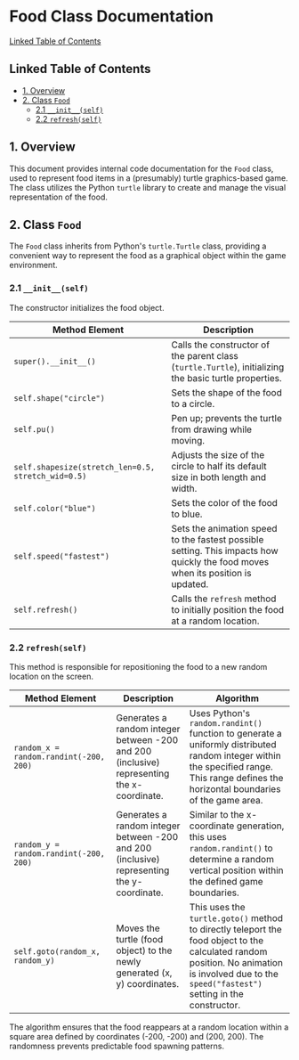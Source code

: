 # Food Class Documentation

[Linked Table of Contents](#linked-table-of-contents)

## Linked Table of Contents

* [1. Overview](#1-overview)
* [2. Class `Food`](#2-class-food)
    * [2.1 `__init__(self)`](#21-__init__self)
    * [2.2 `refresh(self)`](#22-refreshself)


## 1. Overview

This document provides internal code documentation for the `Food` class,  used to represent food items in a (presumably) turtle graphics-based game. The class utilizes the Python `turtle` library to create and manage the visual representation of the food.


## 2. Class `Food`

The `Food` class inherits from Python's `turtle.Turtle` class, providing a convenient way to represent the food as a graphical object within the game environment.


### 2.1 `__init__(self)`

The constructor initializes the food object.


| Method Element | Description |
|---|---|
| `super().__init__()` | Calls the constructor of the parent class (`turtle.Turtle`), initializing the basic turtle properties. |
| `self.shape("circle")` | Sets the shape of the food to a circle. |
| `self.pu()` |  Pen up; prevents the turtle from drawing while moving.  |
| `self.shapesize(stretch_len=0.5, stretch_wid=0.5)` | Adjusts the size of the circle to half its default size in both length and width. |
| `self.color("blue")` | Sets the color of the food to blue. |
| `self.speed("fastest")` | Sets the animation speed to the fastest possible setting. This impacts how quickly the food moves when its position is updated. |
| `self.refresh()` | Calls the `refresh` method to initially position the food at a random location. |


### 2.2 `refresh(self)`

This method is responsible for repositioning the food to a new random location on the screen.


| Method Element | Description | Algorithm |
|---|---|---|
| `random_x = random.randint(-200, 200)` | Generates a random integer between -200 and 200 (inclusive) representing the x-coordinate. | Uses Python's `random.randint()` function to generate a uniformly distributed random integer within the specified range. This range defines the horizontal boundaries of the game area. |
| `random_y = random.randint(-200, 200)` | Generates a random integer between -200 and 200 (inclusive) representing the y-coordinate. |  Similar to the x-coordinate generation, this uses `random.randint()` to determine a random vertical position within the defined game boundaries.  |
| `self.goto(random_x, random_y)` | Moves the turtle (food object) to the newly generated (x, y) coordinates. | This uses the `turtle.goto()` method to directly teleport the food object to the calculated random position. No animation is involved due to the `speed("fastest")` setting in the constructor. |

The algorithm ensures that the food reappears at a random location within a square area defined by coordinates (-200, -200) and (200, 200).  The randomness prevents predictable food spawning patterns.
